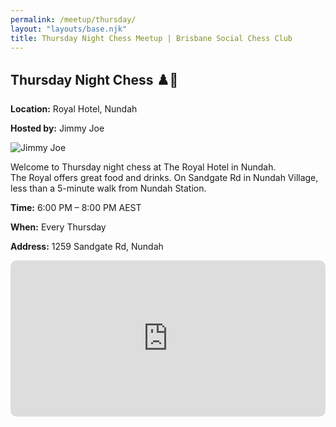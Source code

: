 ```yaml
---
permalink: /meetup/thursday/
layout: "layouts/base.njk"
title: Thursday Night Chess Meetup | Brisbane Social Chess Club
---
```


<section class="section">
	<h2>Thursday Night Chess ♟️🍺</h2>
	<p><strong>Location:</strong> Royal Hotel, Nundah</p>
	<p><strong>Hosted by:</strong> Jimmy Joe</p>
	<div class="bio">
		<img
			src="https://avatars.githubusercontent.com/u/873384?s=400&v=4"
			alt="Jimmy Joe"
			class="bio-img"
		/>
	</div>
	<p>
		Welcome to Thursday night chess at The Royal Hotel in Nundah. <br />
		The Royal offers great food and drinks. On Sandgate Rd in Nundah Village, less than a 5-minute walk from Nundah Station.
	</p>
	<p><strong>Time:</strong> 6:00 PM – 8:00 PM AEST</p>
	<p><strong>When:</strong> Every Thursday</p>
	<p><strong>Address:</strong> 1259 Sandgate Rd, Nundah</p>
	<div class="map">
		<iframe
			src="https://www.google.com/maps/embed?pb=!1m18!1m12!1m3!1d3539.743539120519!2d153.0613242!3d-27.401235!2m3!1f0!2f0!3f0!3m2!1i1024!2i768!4f13.1!3m3!1m2!1s0x6b93df3cc8f4c4fb%3A0x5c8fe9f5679c437e!2sRoyal%20Hotel%20Nundah!5e0!3m2!1sen!2sau!4v1621066894245!5m2!1sen!2sau"
			width="100%"
			height="250"
			style="border: 0; border-radius: 10px"
			allowfullscreen=""
			loading="lazy"
		></iframe>
	</div>
</section>
